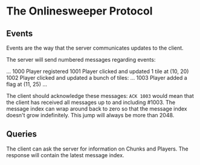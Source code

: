 # The Onlinesweeper Protocol

## Events

Events are the way that the server communicates updates to the client.

The server will send numbered messages regarding events:

...
1000 Player registered
1001 Player clicked and updated 1 tile at (10, 20)
1002 Player clicked and updated a bunch of tiles: ...
1003 Player added a flag at (11, 25)
...

The client should acknowledge these messages: `ACK 1003` would mean that the client has received
all messages up to and including #1003. The message index can wrap around back to zero so that the
message index doesn't grow indefinitely. This jump will always be more than 2048.

## Queries

The client can ask the server for information on Chunks and Players. The response will contain the
latest message index. 
